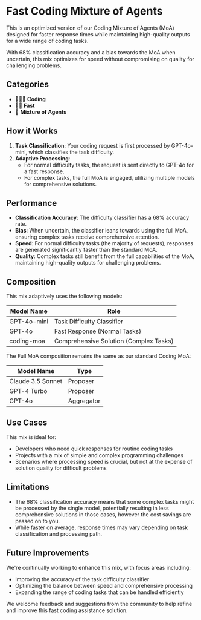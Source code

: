 # Fast Coding Mixture of Agents

This is an optimized version of our Coding Mixture of Agents (MoA) designed for faster response times while maintaining high-quality outputs for a wide range of coding tasks.

With 68% classification accuracy and a bias towards the MoA when uncertain, this mix optimizes for speed without compromising on quality for challenging problems.

## Categories

- 👩🏽‍💻 **Coding**
- 🏃🏻 **Fast**
- 🦾 **Mixture of Agents**

## How it Works

1. **Task Classification**: Your coding request is first processed by GPT-4o-mini, which classifies the task difficulty.
2. **Adaptive Processing**:
   - For normal difficulty tasks, the request is sent directly to GPT-4o for a fast response.
   - For complex tasks, the full MoA is engaged, utilizing multiple models for comprehensive solutions.

## Performance

- **Classification Accuracy**: The difficulty classifier has a 68% accuracy rate.
- **Bias**: When uncertain, the classifier leans towards using the full MoA, ensuring complex tasks receive comprehensive attention.
- **Speed**: For normal difficulty tasks (the majority of requests), responses are generated significantly faster than the standard MoA.
- **Quality**: Complex tasks still benefit from the full capabilities of the MoA, maintaining high-quality outputs for challenging problems.

## Composition

This mix adaptively uses the following models:

| Model Name  | Role                                   |
| ----------- | -------------------------------------- |
| GPT-4o-mini | Task Difficulty Classifier             |
| GPT-4o      | Fast Response (Normal Tasks)           |
| coding-moa  | Comprehensive Solution (Complex Tasks) |

The Full MoA composition remains the same as our standard Coding MoA:

| Model Name        | Type       |
| ----------------- | ---------- |
| Claude 3.5 Sonnet | Proposer   |
| GPT-4 Turbo       | Proposer   |
| GPT-4o            | Aggregator |

## Use Cases

This mix is ideal for:

- Developers who need quick responses for routine coding tasks
- Projects with a mix of simple and complex programming challenges
- Scenarios where processing speed is crucial, but not at the expense of solution quality for difficult problems

## Limitations

- The 68% classification accuracy means that some complex tasks might be processed by the single model, potentially resulting in less comprehensive solutions in those cases, however the cost savings are passed on to you.
- While faster on average, response times may vary depending on task classification and processing path.

## Future Improvements

We're continually working to enhance this mix, with focus areas including:

- Improving the accuracy of the task difficulty classifier
- Optimizing the balance between speed and comprehensive processing
- Expanding the range of coding tasks that can be handled efficiently

We welcome feedback and suggestions from the community to help refine and improve this fast coding assistance solution.

